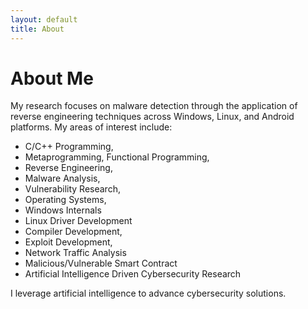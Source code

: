 ```yaml
---
layout: default
title: About
---
```

# About Me
My research focuses on malware detection through the application of reverse engineering techniques across Windows, Linux, and Android platforms. 
My areas of interest include:

* C/C++ Programming,
* Metaprogramming, Functional Programming,
* Reverse Engineering,
* Malware Analysis,
* Vulnerability Research,
* Operating Systems,
* Windows Internals
* Linux Driver Development
* Compiler Development,
* Exploit Development,
* Network Traffic Analysis
* Malicious/Vulnerable Smart Contract 
* Artificial Intelligence Driven Cybersecurity Research

I leverage artificial intelligence to advance cybersecurity solutions.
